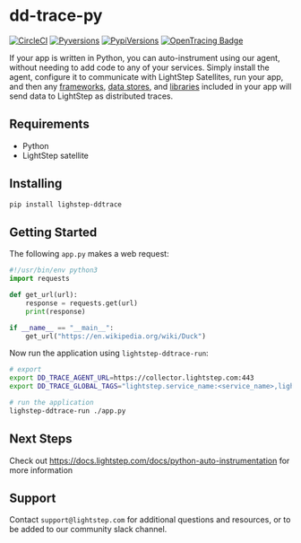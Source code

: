 # dd-trace-py

[![CircleCI](https://circleci.com/gh/lightstep/dd-trace-py/tree/master.svg?style=svg)](https://circleci.com/gh/lightstep/dd-trace-py/tree/master)
[![Pyversions](https://img.shields.io/pypi/pyversions/ddtrace.svg?style=flat)](https://pypi.org/project/ddtrace/)
[![PypiVersions](https://img.shields.io/pypi/v/ddtrace.svg)](https://pypi.org/project/ddtrace/)
[![OpenTracing Badge](https://img.shields.io/badge/OpenTracing-enabled-blue.svg)](http://pypi.datadoghq.com/trace/docs/installation_quickstart.html#opentracing)

If your app is written in Python, you can auto-instrument using our agent, without needing to add code to any of your services. Simply install the agent, configure it to communicate with LightStep  Satellites, run your app, and then any [frameworks](https://docs.lightstep.com/docs/python-auto-instrumentation#section-frameworks), [data stores](https://docs.lightstep.com/docs/python-auto-instrumentation#section-data-stores), and [libraries](https://docs.lightstep.com/docs/python-auto-instrumentation#section-libraries) included in your app will send data to LightStep as distributed traces.

## Requirements

- Python
- LightStep satellite

## Installing

```bash
pip install lighstep-ddtrace
```

## Getting Started

The following `app.py` makes a web request:

```python
#!/usr/bin/env python3
import requests

def get_url(url):
    response = requests.get(url)
    print(response)

if __name__ == "__main__":
    get_url("https://en.wikipedia.org/wiki/Duck")
```

Now run the application using `lightstep-ddtrace-run`:

```bash
# export 
export DD_TRACE_AGENT_URL=https://collector.lightstep.com:443
export DD_TRACE_GLOBAL_TAGS="lightstep.service_name:<service_name>,lightstep.access_token:<access_token>"

# run the application
lighstep-ddtrace-run ./app.py
```

## Next Steps

Check out https://docs.lightstep.com/docs/python-auto-instrumentation for more information

## Support

Contact `support@lightstep.com` for additional questions and resources, or to be added to our community slack channel.
